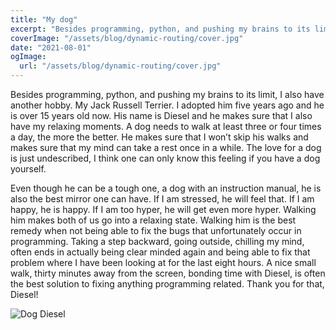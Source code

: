 ```yaml
---
title: "My dog"
excerpt: "Besides programming, python, and pushing my brains to its limit, I also have another hobby. My Jack Russell Terrier."
coverImage: "/assets/blog/dynamic-routing/cover.jpg"
date: "2021-08-01"
ogImage:
  url: "/assets/blog/dynamic-routing/cover.jpg"
---
```


Besides programming, python, and pushing my brains to its limit, I also have another hobby. My Jack Russell Terrier. I adopted him five years ago and he is over 15 years old now. His name is Diesel and he makes sure that I also have my relaxing moments. A dog needs to walk at least three or four times a day, the more the better. He makes sure that I won’t skip his walks and makes sure that my mind can take a rest once in a while. The love for a dog is just undescribed, I think one can only know this feeling if you have a dog yourself.

Even though he can be a tough one, a dog with an instruction manual, he is also the best mirror one can have. If I am stressed, he will feel that. If I am happy, he is happy. If I am too hyper, he will get even more hyper. Walking him makes both of us go into a relaxing state. Walking him is the best remedy when not being able to fix the bugs that unfortunately occur in programming. Taking a step backward, going outside, chilling my mind, often ends in actually being clear minded again and being able to fix that problem where I have been looking at for the last eight hours. A nice small walk, thirty minutes away from the screen, bonding time with Diesel, is often the best solution to fixing anything programming related. Thank you for that, Diesel!

![Dog Diesel](/blog/my-dog/diesel.jpg)